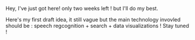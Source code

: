 Hey, I've just got here! only two weeks left ! but I'll do my best. 

Here's my first draft idea, it still vague but the main technology invovled should be :  speech regcognition + search + data visualizations ! Stay tuned ! 
